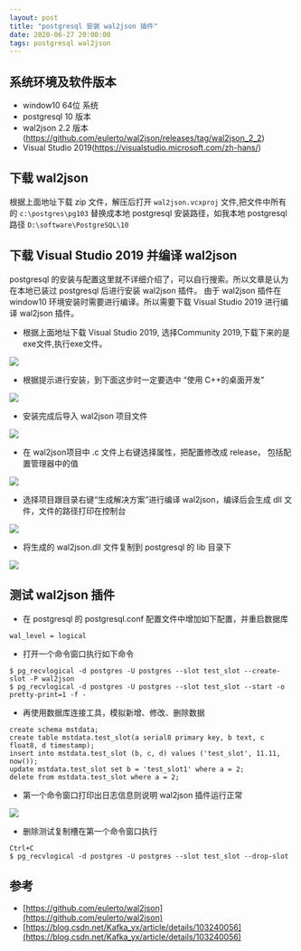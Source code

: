 ```yaml
---
layout: post
title: "postgresql 安装 wal2json 插件"
date: 2020-06-27 20:00:00
tags: postgresql wal2json
---
```


## 系统环境及软件版本

- window10 64位 系统
- postgresql 10 版本
- wal2json 2.2 版本(https://github.com/eulerto/wal2json/releases/tag/wal2json_2_2)
- Visual Studio 2019(https://visualstudio.microsoft.com/zh-hans/)





## 下载 wal2json 

根据上面地址下载 zip 文件，解压后打开 `wal2json.vcxproj` 文件,把文件中所有的 `c:\postgres\pg103` 替换成本地 postgresql 安装路径，如我本地 postgresql 路径 `D:\software\PostgreSQL\10`

## 下载 Visual Studio 2019 并编译 wal2json

postgresql 的安装与配置这里就不详细介绍了，可以自行搜索。所以文章是认为在本地已装过 postgresql 后进行安装 wal2json 插件。
由于 wal2json 插件在 window10 环境安装时需要进行编译。所以需要下载 Visual Studio 2019 进行编译 wal2json 插件。

- 根据上面地址下载 Visual Studio 2019, 选择Community 2019,下载下来的是 exe文件,执行exe文件。

![](https://raw.githubusercontent.com/yupengj/yupengj.github.io/master/images/2020/vs下载.png)

- 根据提示进行安装，到下面这步时一定要选中 “使用 C++的桌面开发”

![](https://raw.githubusercontent.com/yupengj/yupengj.github.io/master/images/2020/vs选择服务.png)

- 安装完成后导入 wal2json 项目文件

![](https://raw.githubusercontent.com/yupengj/yupengj.github.io/master/images/2020/导入插件wal2json.png)

- 在 wal2json项目中 .c 文件上右键选择属性，把配置修改成 release， 包括配置管理器中的值

![](https://raw.githubusercontent.com/yupengj/yupengj.github.io/master/images/2020/调整release.png)

- 选择项目跟目录右键“生成解决方案”进行编译 wal2json，编译后会生成 dll 文件，文件的路径打印在控制台

![](https://raw.githubusercontent.com/yupengj/yupengj.github.io/master/images/2020/编译插件.png)

- 将生成的 wal2json.dll 文件复制到 postgresql 的 lib 目录下

![](https://raw.githubusercontent.com/yupengj/yupengj.github.io/master/images/2020/把插件的dll文件移到pglib文件夹下.png)

## 测试 wal2json 插件

- 在 postgresql 的 postgresql.conf 配置文件中增加如下配置，并重启数据库
```
wal_level = logical
```

- 打开一个命令窗口执行如下命令
```
$ pg_recvlogical -d postgres -U postgres --slot test_slot --create-slot -P wal2json
$ pg_recvlogical -d postgres -U postgres --slot test_slot --start -o pretty-print=1 -f -
```

- 再使用数据库连接工具，模拟新增、修改、删除数据
```postgresql
create schema mstdata;
create table mstdata.test_slot(a serial8 primary key, b text, c float8, d timestamp);
insert into mstdata.test_slot (b, c, d) values ('test_slot', 11.11, now());
update mstdata.test_slot set b = 'test_slot1' where a = 2;
delete from mstdata.test_slot where a = 2;
```

- 第一个命令窗口打印出日志信息则说明 wal2json 插件运行正常

![](https://raw.githubusercontent.com/yupengj/yupengj.github.io/master/images/2020/日志打印.png)

- 删除测试复制槽在第一个命令窗口执行
```
Ctrl+C
$ pg_recvlogical -d postgres -U postgres --slot test_slot --drop-slot
```

## 参考

- [https://github.com/eulerto/wal2json](https://github.com/eulerto/wal2json)
- [https://blog.csdn.net/Kafka_yx/article/details/103240056](https://blog.csdn.net/Kafka_yx/article/details/103240056)